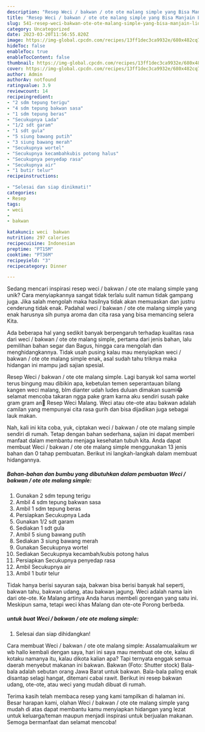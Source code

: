 ```yaml
---
description: "Resep Weci / bakwan / ote ote malang simple yang Bisa Manjain Lidah"
title: "Resep Weci / bakwan / ote ote malang simple yang Bisa Manjain Lidah"
slug: 541-resep-weci-bakwan-ote-ote-malang-simple-yang-bisa-manjain-lidah
category: Uncategorized
date: 2023-03-20T11:56:55.820Z
image: https://img-global.cpcdn.com/recipes/13ff1dec3ca9932e/680x482cq70/weci-bakwan-ote-ote-malang-simple-foto-resep-utama.jpg
hideToc: false
enableToc: true
enableTocContent: false
thumbnail: https://img-global.cpcdn.com/recipes/13ff1dec3ca9932e/680x482cq70/weci-bakwan-ote-ote-malang-simple-foto-resep-utama.jpg
cover: https://img-global.cpcdn.com/recipes/13ff1dec3ca9932e/680x482cq70/weci-bakwan-ote-ote-malang-simple-foto-resep-utama.jpg
author: Admin
authorAv: notfound
ratingvalue: 3.9
reviewcount: 14
recipeingredient:
- "2 sdm tepung terigu"
- "4 sdm tepung bakwan sasa"
- "1 sdm tepung beras"
- "Secukupnya Lada"
- "1/2 sdt garam"
- "1 sdt gula"
- "5 siung bawang putih"
- "3 siung bawang merah"
- "Secukupnya wortel"
- "Secukupnya kecambahkubis potong halus"
- "Secukupnya penyedap rasa"
- "Secukupnya air"
- "1 butir telur"
recipeinstructions:

- "Selesai dan siap dinikmati!"
categories:
- Resep
tags:
- weci
- 
- bakwan

katakunci: weci  bakwan 
nutrition: 297 calories
recipecuisine: Indonesian
preptime: "PT15M"
cooktime: "PT36M"
recipeyield: "3"
recipecategory: Dinner

---
```





Sedang mencari inspirasi resep weci / bakwan / ote ote malang simple yang unik? Cara menyiapkannya sangat tidak terlalu sulit namun tidak gampang juga. Jika salah mengolah maka hasilnya tidak akan memuaskan dan justru cenderung tidak enak. Padahal weci / bakwan / ote ote malang simple yang enak harusnya sih punya aroma dan cita rasa yang bisa memancing selera Kita.





Ada beberapa hal yang sedikit banyak berpengaruh terhadap kualitas rasa dari weci / bakwan / ote ote malang simple, pertama dari jenis bahan, lalu pemilihan bahan segar dan Bagus, hingga cara mengolah dan menghidangkannya. Tidak usah pusing kalau mau menyiapkan weci / bakwan / ote ote malang simple enak,      asal sudah tahu triknya maka hidangan ini mampu jadi sajian spesial.














Resep Weci / bakwan / ote ote malang simple. Lagi banyak kol sama wortel terus bingung mau dibikin apa, kebetulan temen seperantauan bilang kangen weci malang, blm dianter udah ludes duluan dimakan suami😂 selamat mencoba takaran ngga pake gram karna aku sendiri susah pake gram gram an🙈 Resep Weci Malang. Weci atau ote-ote atau bakwan adalah camilan yang mempunyai cita rasa gurih dan bisa dijadikan juga sebagai lauk makan.






Nah, kali ini kita coba, yuk, ciptakan weci / bakwan / ote ote malang simple sendiri di rumah. Tetap dengan bahan sederhana, sajian ini dapat memberi manfaat dalam membantu menjaga kesehatan tubuh kita. Anda dapat membuat Weci / bakwan / ote ote malang simple menggunakan 13 jenis bahan dan 0 tahap pembuatan. Berikut ini langkah-langkah dalam membuat hidangannya.

<!--inarticleads1-->

##### Bahan-bahan dan bumbu yang dibutuhkan dalam pembuatan Weci / bakwan / ote ote malang simple:

1. Gunakan 2 sdm tepung terigu
1. Ambil 4 sdm tepung bakwan sasa
1. Ambil 1 sdm tepung beras
1. Persiapkan Secukupnya Lada
1. Gunakan 1/2 sdt garam
1. Sediakan 1 sdt gula
1. Ambil 5 siung bawang putih
1. Sediakan 3 siung bawang merah
1. Gunakan Secukupnya wortel
1. Sediakan Secukupnya kecambah/kubis potong halus
1. Persiapkan Secukupnya penyedap rasa
1. Ambil Secukupnya air
1. Ambil 1 butir telur


Tidak hanya berisi sayuran saja, bakwan bisa berisi banyak hal seperti, bakwan tahu, bakwan udang, atau bakwan jagung. Weci adalah nama lain dari ote-ote. Ke Malang artinya Anda harus membeli gorengan yang satu ini. Meskipun sama, tetapi weci khas Malang dan ote-ote Porong berbeda. 

<!--inarticleads2-->

#####  untuk buat Weci / bakwan / ote ote malang simple:


1. Selesai dan siap dihidangkan!

Cara membuat Weci / bakwan / ote ote malang simple: Assalamualaikum wr wb hallo kembali dengan saya, hari ini saya mau membuat ote ote, kalau di kotaku namanya itu, kalau dikota kalian apa? Tapi ternyata enggak semua daerah menyebut makanan ini bakwan. Bakwan (Foto: Shutter stock) Bala-bala adalah sebutan orang Jawa Barat untuk bakwan. Bala-bala paling enak disantap selagi hangat, ditemani cabai rawit. Berikut ini resep bakwan udang, ote-ote, atau weci yang mudah dibuat di rumah. 

Terima kasih telah membaca resep yang kami tampilkan di halaman ini. Besar harapan kami, olahan Weci / bakwan / ote ote malang simple yang mudah di atas dapat membantu kamu menyiapkan hidangan yang lezat untuk keluarga/teman maupun menjadi inspirasi untuk berjualan makanan. Semoga bermanfaat dan selamat mencoba!
